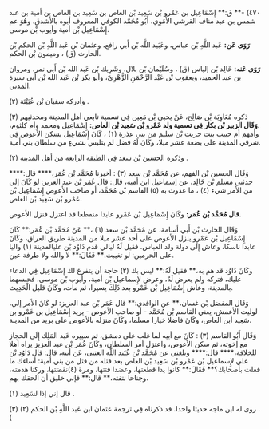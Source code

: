 ٤٧٠) -** ق:** إِسْمَاعِيل بن عَمْرو بْن سَعِيد بْن العاص بن سَعِيد بن العاص بن أمية بن عبد شمس بن عبد مناف القرشي الأُمَوِي، أَبُو مُحَمَّد الكوفي المعروف أبوه بالأشدق. وهُوَ عم إِسْمَاعِيل بْن أمية وأيوب بْن موسى.

**رَوَى عَن:** عَبد اللَّهِ بْن عباس، وعُبَيد اللَّه بْن أَبي رافع، وعثمان بْن عَبد اللَّهِ بْن الحكم بْن الحارث (ق) ، وميمون بْن الحكم.

**رَوَى عَنه:** خَالِد بْن إلياس (ق) ، وسُلَيْمان بْن بلال، وشَرِيك بْن عَبد الله بْن أَبي نمر، ومروان بن عبد الحميد، ويعقوب بْن عَبْد الرَّحْمَنِ الزُّهْرِيّ، وأبو بكر بْن عَبد الله بْن أَبي سبرة المدني.

وأدركه سفيان بْن عُيَيْنَة (٢) .

ذكره مُعَاوِيَة بْن صَالِح، عَنْ يحيى بْن مَعِين فِي تسمية تابعي أهل المدينة ومحدثيهم (٣) .**وَقَال الزبير بْن بكار فِي تسمية ولد عَمْرو بْن سَعِيد بْن العاص:** إِسْمَاعِيل ومحمد وأم كلثوم، وأمهم أم حبيب بنت حريث بْن سليم من بني عذرة (١) ، كَانَ إِسْمَاعِيل يسكن الأعوص فِي شرقي المدينة على بضعة عشر ميلا، وكَانَ لَهُ فضل لم يتلبس بشيءٍ من سلطان بني أمية.

وذكره الحسين بْن سعد فِي الطبقة الرابعة من أهل المدينة (٢) .

وَقَال الحسين بْن الفهم، عن مُحَمَّد بْن سعد (٣) : أخبرنا مُحَمَّد بْن عُمَر،**** قال:**** حدثني مسلم بْن خَالِد، عن إسماعيل ابن أمية، قال: قال عُمَر بْن عبد العزيز: لو كَانَ إلي من الأمر شيء (٤) ، ما عدوت به (٥) القاسم بْن مُحَمَّد، أو صاحب الأعوص إِسْمَاعِيل بْن عَمْرو بْن سَعِيد بْن العاص.

**قال مُحَمَّد بْن عُمَر:** وكَانَ إِسْمَاعِيل بْن عَمْرو عابدا منقطعا قد اعتزل فنزل الأعوص.

وَقَال الحارث بْن أَبي أسامة، عن مُحَمَّد بْن سعد (٦) ،** عَنْ مُحَمَّد بْن عُمَر:** كَانَ إِسْمَاعِيل بْن عَمْرو ينزل الأعوص على أحد عشر ميلا من المدينة طريق العراق، وكَانَ عابدا ناسكا، وعاش إِلَى دولة ولد العباس. فقيل لَهُ ليالي قدم دَاوُد بْن عليالمدينة (١) واليا على الحرمين: لو تغيبت.** فَقَالَ:** لا والله ولا طرفة عين.

وكَانَ دَاوُد قد هم به،** فقيل لَهُ:** ليس بك (٢) حاجة أن يتفرغ لك إِسْمَاعِيل فِي الدعاء عليك، فتركه ولم يعرض لَهُ، وعرض لإِسماعيل بْن أمية، وأيوب بْن موسى، فحبسهما بالمدينة، وعاش إِسْمَاعِيل بْن عَمْرو بعد ذَلِكَ يسيرا، ثم مات، وكَانَ قليل الْحَدِيث.

وَقَال المفضل بْن غسان،** عن الواقدي:** قال عُمَر بْن عبد العزيز: لو كَانَ الأمر إلي، لوليت الأعمش، يعني القاسم بْن مُحَمَّد - أو صاحب الأعوص - يريد إِسْمَاعِيل بن عَمْرو بن سَعِيد أبن العاص، وكَانَ فاضلا خيارا مسلما، وكَانَ منزله بالأعوص على بريد من المدينة.

وَقَال أَبُو القاسم (٣) : كَانَ مع أبيه لما غلب على دمشق، ثم سييره عَبد المَلِك إِلَى الحجاز مع إخوته، ثم سكن الأعوص، واعتزل أمر السلطان، وكَانَ عُمَر بْن عبد العزيز يراه أهلا للخلافة،**** قال:**** وبلغني عن مُحَمَّد بْن عُبَيد اللَّه العتبي، عَن أبيه، قال: قال دَاوُد بْن علي لإِسماعيل بْن عَمْرو بْن سَعِيد بْن العاص بعد قتله من قتل من بني أمية: أساءك ما فعلت بأصحابك؟** فَقَالَ:** كانوا يدا قطعتها، وعضدا فتتها، ومرة (٤)نقضتها، وركنا هدمته، وجناحا نتفته،** قال:** فإني خليق أن ألحقك بهم.

قال إني إذا لسَعِيد (١) .

روى له ابن ماجه حديثا واحدا. قد ذكرناه فِي ترجمة عثمان ابن عَبد اللَّهِ بْن الحكم (٢) (٣) .(